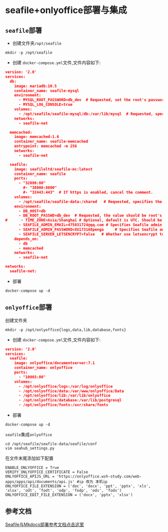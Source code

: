 # seafile+onlyoffice部署与集成

## `seafile`部署

* 创建文件夹`/opt/seafile`

```shell
mkdir -p /opt/seafile
```

* 创建 `docker-compose.yml`文件,文件内容如下:

```json
version: '2.0'
services:
  db:
    image: mariadb:10.5
    container_name: seafile-mysql
    environment:
      - MYSQL_ROOT_PASSWORD=db_dev  # Requested, set the root's password of MySQL service.
      - MYSQL_LOG_CONSOLE=true
    volumes:
      - /opt/seafile/seafile-mysql/db:/var/lib/mysql  # Requested, specifies the path to MySQL data persistent store.
    networks:
      - seafile-net

  memcached:
    image: memcached:1.6
    container_name: seafile-memcached
    entrypoint: memcached -m 256
    networks:
      - seafile-net

  seafile:
    image: seafileltd/seafile-mc:latest
    container_name: seafile
    ports:
      - "32080:80"
        #- "38000:8000"
        #- "32443:443"  # If https is enabled, cancel the comment.
    volumes:
      - /opt/seafile/seafile-data:/shared   # Requested, specifies the path to Seafile data persistent store.
    environment:
      - DB_HOST=db
      - DB_ROOT_PASSWD=db_dev  # Requested, the value shuold be root's password of MySQL service.
#      - TIME_ZONE=Asia/Shanghai # Optional, default is UTC. Should be uncomment and set to your local time zone.
      - SEAFILE_ADMIN_EMAIL=475031724@qq.com # Specifies Seafile admin user, default is 'me@example.com'.
      - SEAFILE_ADMIN_PASSWORD=XU173168penga     # Specifies Seafile admin password, default is 'asecret'.
      - SEAFILE_SERVER_LETSENCRYPT=false   # Whether use letsencrypt to generate cert.
    depends_on:
      - db
      - memcached
    networks:
      - seafile-net

networks:
  seafile-net:
```

* 部署

```shell
docker-compose up -d
```

## `onlyoffice`部署

创建文件夹

```shell
mkdir -p /opt/onlyoffice{logs,data,lib,database,fonts}
```

* 创建 `docker-compose.yml`文件,文件内容如下:

```json
version: '2.0'
services:
  seafile:
    image: onlyoffice/documentserver:7.1
    container_name: onlyoffice
    ports:
      - "10003:80"
    volumes:
      - /opt/onlyoffice/logs:/var/log/onlyoffice
      - /opt/onlyoffice/data:/var/www/onlyoffice/Data
      - /opt/onlyoffice/lib:/var/lib/onlyoffice
      - /opt/onlyoffice/database:/var/lib/postgresql
      - /opt/onlyoffice/fonts:/usr/share/fonts
```

* 部署

```shell
docker-compose up -d
```

`seafile`集成`onlyoffice`

```shell
cd /opt/seafile/seafile-data/seafile/conf
vim seahub_settings.py
```

在文件末尾添加如下配置

```shell
ENABLE_ONLYOFFICE = True
VERIFY_ONLYOFFICE_CERTIFICATE = False
ONLYOFFICE_APIJS_URL = 'https://onlyoffice.wsh-study.com/web-apps/apps/api/documents/api.js' #ip 改为 本机ip
ONLYOFFICE_FILE_EXTENSION = ('doc', 'docx', 'ppt', 'pptx', 'xls', 'xlsx', 'odt', 'fodt', 'odp', 'fodp', 'ods', 'fods')
ONLYOFFICE_EDIT_FILE_EXTENSION = ('docx', 'pptx', 'xlsx')
```

## 参考文档

[Seafile与Mkdocs部署参考文档点击这里](https://cloud.seafile.com/published/seafile-manual-cn/docker/%E7%94%A8Docker%E9%83%A8%E7%BD%B2Seafile.md)
